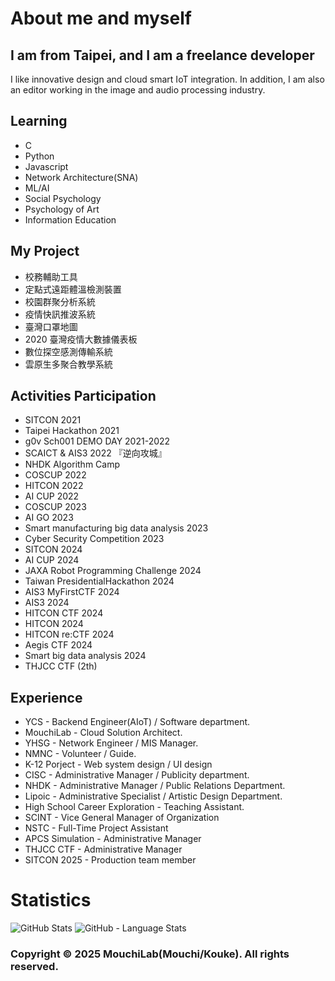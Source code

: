 # About me and myself

## I am from Taipei, and I am a freelance developer
I like innovative design and cloud smart IoT integration. In addition, I am also an editor working in the image and audio processing industry.

## Learning
  
- C
- Python
- Javascript
- Network Architecture(SNA)
- ML/AI
- Social Psychology
- Psychology of Art
- Information Education

## My Project

- 校務輔助工具
- 定點式遠距體溫檢測裝置
- 校園群聚分析系統
- 疫情快訊推波系統
- 臺灣口罩地圖
- 2020 臺灣疫情大數據儀表板
- 數位探空感測傳輸系統
- 雲原生多聚合教學系統

## Activities Participation

- SITCON 2021
- Taipei Hackathon 2021
- g0v Sch001 DEMO DAY 2021-2022
- SCAICT & AIS3 2022 『逆向攻城』
- NHDK Algorithm Camp
- COSCUP 2022
- HITCON 2022
- AI CUP 2022
- COSCUP 2023
- AI GO 2023
- Smart manufacturing big data analysis 2023
- Cyber Security Competition 2023
- SITCON 2024
- AI CUP 2024
- JAXA Robot Programming Challenge 2024
- Taiwan PresidentialHackathon 2024
- AIS3 MyFirstCTF 2024
- AIS3 2024
- HITCON CTF 2024
- HITCON 2024
- HITCON re:CTF 2024
- Aegis CTF 2024
- Smart big data analysis 2024
- THJCC CTF (2th)

## Experience

- YCS - Backend Engineer(AIoT) / Software department.
- MouchiLab - Cloud Solution Architect.
- YHSG - Network Engineer / MIS Manager.
- NMNC - Volunteer / Guide.
- K-12 Porject - Web system design / UI design
- CISC - Administrative Manager / Publicity department.
- NHDK - Administrative Manager / Public Relations Department.
- Lipoic - Administrative Specialist / Artistic Design Department.
- High School Career Exploration - Teaching Assistant.
- SCINT - Vice General Manager of Organization
- NSTC - Full-Time Project Assistant
- APCS Simulation - Administrative Manager
- THJCC CTF - Administrative Manager
- SITCON 2025 - Production team member

# Statistics
  
![GitHub Stats](https://github-readme-stats.vercel.app/api?username=kouke0638&layout=compact&theme=vue-dark)
![GitHub - Language Stats](https://github-readme-stats.vercel.app/api/top-langs/?username=kouke0638&layout=compact&theme=vue-dark)
  
  
### Copyright © 2025 MouchiLab(Mouchi/Kouke). All rights reserved.
